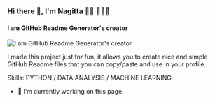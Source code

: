 ### Hi there 👋, I'm Nagitta 👋🏾 👩🏾‍💻
#### I am GitHub Readme Generator's creator
![I am GitHub Readme Generator's creator](https://arturssmirnovs.github.io/github-profile-readme-generator/images/banner.png)

I made this project just for fun, it allows you to create nice and simple GitHub Readme files that you can copy/paste and use in your profile.

Skills: PYTHON / DATA ANALYSIS / MACHINE LEARNING

- 🔭 I’m currently working on this page. 




